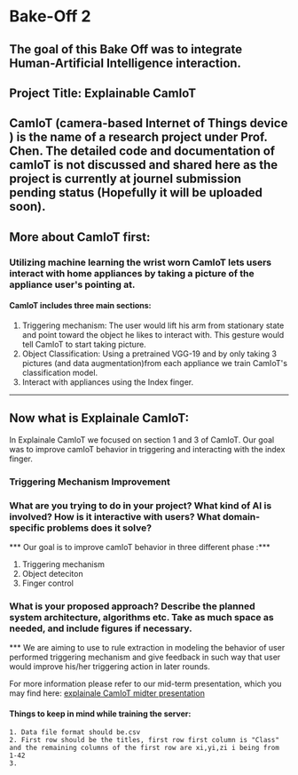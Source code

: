 # Bake-Off 2
**The goal of this Bake Off was to integrate Human-Artificial Intelligence interaction.**
---
## Project Title: Explainable CamIoT
**CamIoT (camera-based Internet of Things device ) is the name of a research project under Prof. Chen. The detailed code and documentation of camIoT is not discussed and shared here as the project is currently at journel submission pending status (Hopefully it will be uploaded soon).**
---
## More about CamIoT first:

### Utilizing machine learning the wrist worn CamIoT lets users interact with home appliances by taking a picture of the appliance user's pointing at. 
#### CamIoT includes three main sections:

1. Triggering mechanism: The user would lift his arm from stationary state and point toward the object he likes to interact with. This gesture would tell CamIoT to start taking picture. 
2. Object Classification: Using a pretrained VGG-19 and by only taking 3 pictures (and data augmentation)from each appliance we train CamIoT's classification model.
3. Interact with appliances using the Index finger. 

---
## Now what is Explainale CamIoT:
In Explainale CamIoT we focused on section 1 and 3 of CamIoT. Our goal was to improve camIoT behavior in triggering and interacting with the index finger.


### Triggering Mechanism Improvement



###  What are you trying to do in your project? What kind of AI is involved? How is it interactive with users? What domain-specific problems does it solve?
*** Our goal is to improve camIoT behavior in three different phase :***
1. Triggering mechanism
2. Object deteciton 
3. Finger control

### What is your proposed approach? Describe the planned system architecture, algorithms etc. Take as much space as needed, and include figures if necessary.
*** We are aiming to use to rule extraction in modeling the behavior of user performed triggering mechanism and give feedback in such way that user would improve his/her triggering action in later rounds.


For more information please refer to our mid-term presentation, which you may find here: [explainale CamIoT midter presentation](https://github.com/Amir-Omidfar/m209As/blob/master/bakeOff2/Bake%20off%202.pptx.pdf)


#### Things to keep in mind while training the server:
    1. Data file format should be.csv
    2. First row should be the titles, first row first column is "Class" and the remaining columns of the first row are xi,yi,zi i being from 1-42
    3. 
